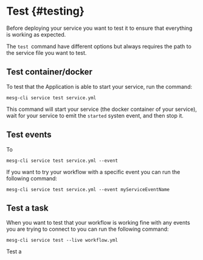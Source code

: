 # Test {#testing}

Before deploying your service you want to test it to ensure that everything is working as expected.

The `test `command have different options but always requires the path to the service file you want to test.

## Test container/docker

To test that the Application is able to start your service, run the command:

```
mesg-cli service test service.yml
```

This command will start your service \(the docker container of your service\), wait for your service to emit the `started` systen event, and then stop it.

## Test events

To 

```
mesg-cli service test service.yml --event
```

If you want to try your workflow with a specific event you can run the following command:

```
mesg-cli service test service.yml --event myServiceEventName
```

## Test a task

When you want to test that your workflow is working fine with any events you are trying to connect to you can run the following command:

```
mesg-cli service test --live workflow.yml
```

Test a

